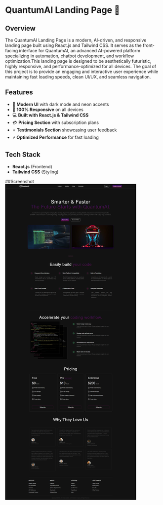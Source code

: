 # QuantumAI Landing Page 🚀

## Overview
The QuantumAI Landing Page is a modern, AI-driven, and responsive landing page built using React.js and Tailwind CSS. It serves as the front-facing interface for QuantumAI, an advanced AI-powered platform specializing in automation, chatbot development, and workflow optimization.This landing page is designed to be aesthetically futuristic, highly responsive, and performance-optimized for all devices. The goal of this project is to provide an engaging and interactive user experience while maintaining fast loading speeds, clean UI/UX, and seamless navigation.

## Features
- 🌟 **Modern UI** with dark mode and neon accents
- 📱 **100% Responsive** on all devices
- 💻 **Built with React.js & Tailwind CSS**
- 💳 **Pricing Section** with subscription plans
- ⭐ **Testimonials Section** showcasing user feedback
- ⚡ **Optimized Performance** for fast loading

## Tech Stack
- **React.js** (Frontend)
- **Tailwind CSS** (Styling)

##Screenshot
![Screenshot](src/ai.png)



